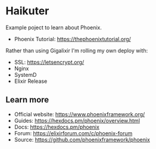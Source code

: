 # Haikuter

Example poject to learn about Phoenix.

  * Phoenix Tutorial: https://thephoenixtutorial.org/

Rather than using Gigalixir I'm rolling my own deploy with:

  * SSL: https://letsencrypt.org/
  * Nginx
  * SystemD
  * Elixir Release

## Learn more

  * Official website: https://www.phoenixframework.org/
  * Guides: https://hexdocs.pm/phoenix/overview.html
  * Docs: https://hexdocs.pm/phoenix
  * Forum: https://elixirforum.com/c/phoenix-forum
  * Source: https://github.com/phoenixframework/phoenix
